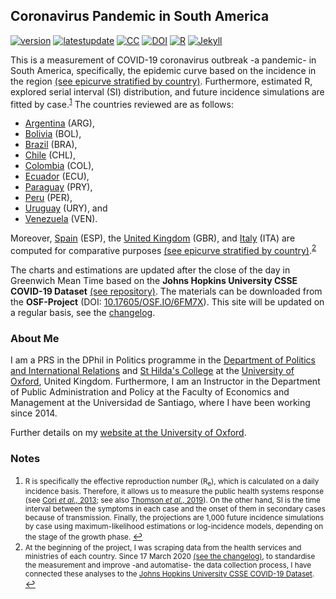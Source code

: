 ## Coronavirus Pandemic in South America

[![version](https://img.shields.io/badge/version-v2.2.5-blue.svg)](https://github.com/bgonzalezbustamante/COVID-19-South-America/blob/master/changelog.txt) [![latestupdate](https://img.shields.io/badge/latest%20data%20update-2020--03--19-orange.svg)](https://github.com/CSSEGISandData/COVID-19/tree/master/csse_covid_19_data/csse_covid_19_time_series) [![CC](https://img.shields.io/badge/license-CC--BY--4.0-black)](https://creativecommons.org/licenses/by/4.0/) [![DOI](https://img.shields.io/badge/DOI-10.17605%2FOSF.IO%2F6FM7X-blue)](http://doi.org/10.17605/OSF.IO/6FM7X) [![R](https://img.shields.io/badge/Made%20with-R%20v3.6.1-1f425f.svg)](https://cran.r-project.org/) [![Jekyll](https://img.shields.io/badge/Made%20with-Jekyll-1f425f.svg)](https://jekyllrb.com/)

This is a measurement of COVID-19 coronavirus outbreak -a pandemic- in South America, specifically, the epidemic curve based on the incidence in the region [(see epicurve stratified by country)](Incidence-South-America.md). Furthermore, estimated R, explored serial interval (SI) distribution, and future incidence simulations are fitted by case.<sup id="a1">[1](#f1)</sup> The countries reviewed are as follows: 

- [Argentina](Argentina.md) (ARG), 
- [Bolivia](Bolivia.md) (BOL),
- [Brazil](Brazil.md) (BRA),
- [Chile](Chile.md) (CHL),
- [Colombia](Colombia.md) (COL),
- [Ecuador](Ecuador.md) (ECU),
- [Paraguay](Paraguay.md) (PRY),
- [Peru](Peru.md) (PER),
- [Uruguay](Uruguay.md) (URY), and 
- [Venezuela](Venezuela.md) (VEN).

Moreover, [Spain](Spain.md) (ESP), the [United Kingdom](United-Kingdom.md) (GBR), and [Italy](Italy.md) (ITA) are computed for comparative purposes [(see epicurve stratified by country)](Incidence-Europe.md).<sup id="a2">[2](#f2)</sup>

The charts and estimations are updated after the close of the day in Greenwich Mean Time based on the **Johns Hopkins University CSSE COVID-19 Dataset** [(see repository)](https://github.com/CSSEGISandData/COVID-19/tree/master/csse_covid_19_data/csse_covid_19_time_series). The materials can be downloaded from the **OSF-Project** (DOI: [10.17605/OSF.IO/6FM7X](http://doi.org/10.17605/OSF.IO/6FM7X)). This site will be updated on a regular basis, see the [changelog](https://github.com/bgonzalezbustamante/COVID-19-South-America/blob/master/changelog.txt).

### About Me

I am a PRS in the DPhil in Politics programme in the [Department of Politics and International Relations](https://www.politics.ox.ac.uk/) and [St Hilda's College](https://www.sthildas.ox.ac.uk/) at the [University of Oxford](http://www.ox.ac.uk/), United Kingdom. Furthermore, I am an Instructor in the Department of Public Administration and Policy at the Faculty of Economics and Management at the Universidad de Santiago, where I have been working since 2014. 

Further details on my [website at the University of Oxford](http://users.ox.ac.uk/~shil5311/).

### Notes

1.  <small id="f1"> R is specifically the effective reproduction number (R<sub>e</sub>), which is calculated on a daily incidence basis. Therefore, it allows us to measure the public health systems response (see [Cori *et al*., 2013](https://dx.doi.org/10.1093%2Faje%2Fkwt133); see also [Thomson *et al.*, 2019](https://doi.org/10.1016/j.epidem.2019.100356)). On the other hand, SI is the time interval between the symptoms in each case and the onset of them in secondary cases because of transmission. Finally, the projections are 1,000 future incidence simulations by case using maximum-likelihood estimations or log-incidence models, depending on the stage of the growth phase. </small> [↩](#a1)
2. <small id="f2"> At the beginning of the project, I was scraping data from the health services and ministries of each country. Since 17 March 2020 [(see the changelog)](https://github.com/bgonzalezbustamante/COVID-19-South-America/blob/master/changelog.txt), to standardise the measurement and improve -and automatise- the data collection process, I have connected these analyses to the [Johns Hopkins University CSSE COVID-19 Dataset](https://github.com/CSSEGISandData/COVID-19/tree/master/csse_covid_19_data/csse_covid_19_time_series). </small> [↩](#a2)
